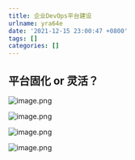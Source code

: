 ```yaml
---
title: 企业DevOps平台建设
urlname: yra64e
date: '2021-12-15 23:00:47 +0800'
tags: []
categories: []
---
```


## 平台固化 or 灵活？

![image.png](https://cdn.nlark.com/yuque/0/2021/png/5374140/1639580962849-77575a1b-d455-4d6d-b90c-0449fe335efb.png#clientId=ubfdb5753-3ef4-4&crop=0&crop=0&crop=1&crop=1&from=paste&height=247&id=u749ee335&margin=%5Bobject%20Object%5D&name=image.png&originHeight=382&originWidth=1167&originalType=binary∶=1&rotation=0&showTitle=false&size=160713&status=done&style=none&taskId=u995f1a8a-64f5-415a-8402-6c6f79ab019&title=&width=756)

![image.png](https://cdn.nlark.com/yuque/0/2021/png/5374140/1639580988013-f41d827b-d4fc-4525-99e4-fea08b6b5b1c.png#clientId=ubfdb5753-3ef4-4&crop=0&crop=0&crop=1&crop=1&from=paste&height=322&id=u8ff1e0a5&margin=%5Bobject%20Object%5D&name=image.png&originHeight=391&originWidth=830&originalType=binary∶=1&rotation=0&showTitle=false&size=78595&status=done&style=none&taskId=ub67a2f68-5906-4dbd-a9ed-eabd6ebafca&title=&width=684)

![image.png](https://cdn.nlark.com/yuque/0/2021/png/5374140/1639581123076-bed381f1-02d0-440e-bc72-97d5f845f6e2.png#clientId=ubfdb5753-3ef4-4&crop=0&crop=0&crop=1&crop=1&from=paste&height=610&id=u42f01902&margin=%5Bobject%20Object%5D&name=image.png&originHeight=610&originWidth=1094&originalType=binary∶=1&rotation=0&showTitle=false&size=117504&status=done&style=none&taskId=ua46f0887-6701-4cfb-a918-0813be65d82&title=&width=1094)

![image.png](https://cdn.nlark.com/yuque/0/2021/png/5374140/1639581580727-6cd51fbb-5f9a-45e5-beb9-59824b732ae4.png#clientId=ubfdb5753-3ef4-4&crop=0&crop=0&crop=1&crop=1&from=paste&height=305&id=ud8595f33&margin=%5Bobject%20Object%5D&name=image.png&originHeight=305&originWidth=723&originalType=binary∶=1&rotation=0&showTitle=false&size=113456&status=done&style=none&taskId=u65ad67e1-1216-4270-bed7-2d7ba238289&title=&width=723)
